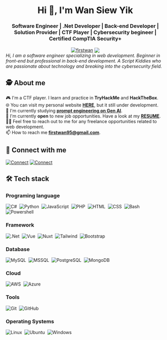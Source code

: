 <h1 align="center">Hi 👋, I'm Wan Siew Yik</h1>
<h3 align="center">Software Engineer | .Net Developer | Back-end Developer | Solution Provider | CTF Player | Cybersecurity begineer | Certified CompTIA Security+</h3>
<div align="center">
  <a href="https://linkedin.com/in/firstwan" target="blank"><img align="center" src="https://img.shields.io/badge/First_Wan-LinkedIn-blue" alt="firstwan" /></a>
  <a href="mailto:firstwan95@gmail.com"><img align="center" src="https://img.shields.io/badge/First%20Wan-D14836?style=flat&logo=Gmail&logoColor=white" /></a>
</div>

<em align="center">
  Hi, I am a software engineer specializing in web development. Beginner in front-end but professional in back-end development. A Script Kiddies who are passionate about technology and breaking into the cybersecurity field.
</em>

## 🕵️ About me
🎮 I'm a CTF player. I learn and practice in **TryHackMe** and **HackTheBox**.<br/>
🌐 You can visit my personal website **[HERE](https://firstwan.github.io/)**, but it still under development.<br/>
📖 I'm currently studying **[prompt engineering on Gen AI](https://github.com/firstwan/generative-ai-for-beginners)**.<br/>
🌟 I'm currently **open** to new job opportunities. Have a look at my **[RESUME](https://github.com/firstwan/firstwan/blob/bf1d9ba6d293d639766e41e193d9afe79ee17091/docs/SoftwareEngineer_WanSiewYik.pdf)**.<br/>
🤝🏻 Feel free to reach out to me for any freelance opportunities related to web development.<br/>
📫 How to reach me **firstwan95@gmail.com**.

## 🔗 Connect with me
[![Connect](https://skillicons.dev/icons?i=linkedin)](https://linkedin.com/in/firstwan)
[![Connect](https://skillicons.dev/icons?i=gmail)](mailto:firstwan95@gmail.com)

## 🛠 Tech stack
### Programing language
![C#](https://img.shields.io/badge/-C%23-05122A?style=flat&logo=csharp)&nbsp;
![Python](https://img.shields.io/badge/-Python-05122A?style=flat&logo=python)&nbsp;
![JavaScript](https://img.shields.io/badge/-JavaScript-05122A?style=flat&logo=javascript)&nbsp;
![PHP](https://img.shields.io/badge/-PHP-05122A?style=flat&logo=php)&nbsp;
![HTML](https://img.shields.io/badge/-HTML-05122A?style=flat&logo=html5)&nbsp;
![CSS](https://img.shields.io/badge/-CSS-05122A?style=flat&logo=css)&nbsp;
![Bash](https://img.shields.io/badge/-Bash-05122A?style=flat&logo=gnubash)&nbsp;
![Powershell](https://img.shields.io/badge/-Powershell-05122A?style=flat&logo=powershell)&nbsp;

### Framework
![.Net](https://img.shields.io/badge/-.Net-05122A?style=flat&logo=dotnet)&nbsp;
![Vue](https://img.shields.io/badge/-Vue.js-05122A?style=flat&logo=vuedotjs)&nbsp;
![Nuxt](https://img.shields.io/badge/-Nuxt-05122A?style=flat&logo=nuxt)&nbsp;
![Tailwind](https://img.shields.io/badge/-Tailwind_CSS-05122A?style=flat&logo=tailwindcss)&nbsp;
![Bootstrap](https://img.shields.io/badge/-Bootstrap-05122A?style=flat&logo=bootstrap)&nbsp; 

### Database
![MySQL](https://img.shields.io/badge/-MySQL-05122A?style=flat&logo=mysql)&nbsp;
![MSSQL](https://img.shields.io/badge/-MS_SQL-05122A?style=flat&logo=mssql)&nbsp;
![PostgreSQL](https://img.shields.io/badge/-PostgreSQL-05122A?style=flat&logo=postgresql)&nbsp;
![MongoDB](https://img.shields.io/badge/-MongoDB-05122A?style=flat&logo=mongodb)&nbsp;

### Cloud
![AWS](https://img.shields.io/badge/-AWS-05122A?style=flat&logo=amazonwebservices)&nbsp;
![Azure](https://img.shields.io/badge/-Azure-05122A?style=flat&logo=azure)&nbsp;

### Tools
![Git](https://img.shields.io/badge/-Git-05122A?style=flat&logo=git)&nbsp;
![GitHub](https://img.shields.io/badge/-GitHub-05122A?style=flat&logo=github)&nbsp;

### Operating Systems
![Linux](https://img.shields.io/badge/-Linux-05122A?style=flat&logo=linux)&nbsp;
![Ubuntu](https://img.shields.io/badge/-Ubuntu-05122A?style=flat&logo=ubuntu)&nbsp;
![Windows](https://img.shields.io/badge/-Windows-05122A?style=flat&logo=windows)&nbsp;
